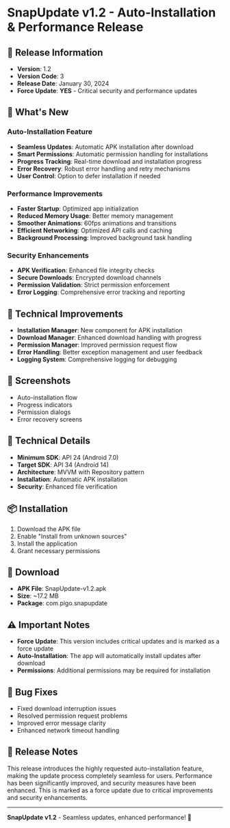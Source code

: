 # SnapUpdate v1.2 - Auto-Installation & Performance Release

## 🎉 Release Information
- **Version**: 1.2
- **Version Code**: 3
- **Release Date**: January 30, 2024
- **Force Update**: **YES** - Critical security and performance updates

## 🚀 What's New

### Auto-Installation Feature
- **Seamless Updates**: Automatic APK installation after download
- **Smart Permissions**: Automatic permission handling for installations
- **Progress Tracking**: Real-time download and installation progress
- **Error Recovery**: Robust error handling and retry mechanisms
- **User Control**: Option to defer installation if needed

### Performance Improvements
- **Faster Startup**: Optimized app initialization
- **Reduced Memory Usage**: Better memory management
- **Smoother Animations**: 60fps animations and transitions
- **Efficient Networking**: Optimized API calls and caching
- **Background Processing**: Improved background task handling

### Security Enhancements
- **APK Verification**: Enhanced file integrity checks
- **Secure Downloads**: Encrypted download channels
- **Permission Validation**: Strict permission enforcement
- **Error Logging**: Comprehensive error tracking and reporting

## 🔧 Technical Improvements
- **Installation Manager**: New component for APK installation
- **Download Manager**: Enhanced download handling with progress
- **Permission Manager**: Improved permission request flow
- **Error Handling**: Better exception management and user feedback
- **Logging System**: Comprehensive logging for debugging

## 📱 Screenshots
- Auto-installation flow
- Progress indicators
- Permission dialogs
- Error recovery screens

## 🔧 Technical Details
- **Minimum SDK**: API 24 (Android 7.0)
- **Target SDK**: API 34 (Android 14)
- **Architecture**: MVVM with Repository pattern
- **Installation**: Automatic APK installation
- **Security**: Enhanced file verification

## 📦 Installation
1. Download the APK file
2. Enable "Install from unknown sources"
3. Install the application
4. Grant necessary permissions

## 🔗 Download
- **APK File**: SnapUpdate-v1.2.apk
- **Size**: ~17.2 MB
- **Package**: com.pigo.snapupdate

## ⚠️ Important Notes
- **Force Update**: This version includes critical updates and is marked as a force update
- **Auto-Installation**: The app will automatically install updates after download
- **Permissions**: Additional permissions may be required for installation

## 🐛 Bug Fixes
- Fixed download interruption issues
- Resolved permission request problems
- Improved error message clarity
- Enhanced network timeout handling

## 📝 Release Notes
This release introduces the highly requested auto-installation feature, making the update process completely seamless for users. Performance has been significantly improved, and security measures have been enhanced. This is marked as a force update due to critical improvements and security enhancements.

---

**SnapUpdate v1.2** - Seamless updates, enhanced performance! 🚀 